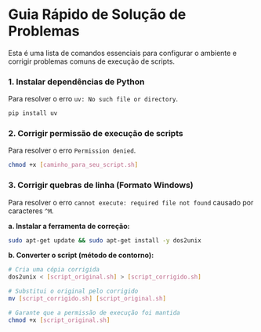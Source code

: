# Guia Rápido de Solução de Problemas

Esta é uma lista de comandos essenciais para configurar o ambiente e corrigir problemas comuns de execução de scripts.

### 1. Instalar dependências de Python

Para resolver o erro `uv: No such file or directory`.
```bash
pip install uv
````

### 2\. Corrigir permissão de execução de scripts

Para resolver o erro `Permission denied`.

```bash
chmod +x [caminho_para_seu_script.sh]
```

### 3\. Corrigir quebras de linha (Formato Windows)

Para resolver o erro `cannot execute: required file not found` causado por caracteres `^M`.

**a. Instalar a ferramenta de correção:**

```bash
sudo apt-get update && sudo apt-get install -y dos2unix
```

**b. Converter o script (método de contorno):**

```bash
# Cria uma cópia corrigida
dos2unix < [script_original.sh] > [script_corrigido.sh]

# Substitui o original pelo corrigido
mv [script_corrigido.sh] [script_original.sh]

# Garante que a permissão de execução foi mantida
chmod +x [script_original.sh]
```
